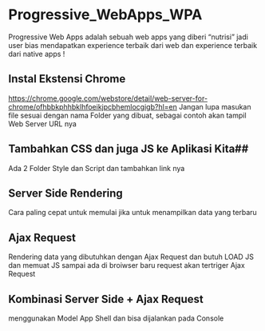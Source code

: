 # Progressive_WebApps_WPA #
Progressive Web Apps adalah sebuah web apps yang diberi “nutrisi” jadi user bias mendapatkan experience terbaik dari web dan experience terbaik dari native apps
!

## Instal Ekstensi Chrome ##
https://chrome.google.com/webstore/detail/web-server-for-chrome/ofhbbkphhbklhfoeikjpcbhemlocgigb?hl=en
Jangan lupa masukan file sesuai dengan nama Folder yang dibuat, sebagai contoh akan tampil Web Server URL nya 

## Tambahkan CSS dan juga JS ke Aplikasi Kita##
Ada 2 Folder Style dan Script dan tambahkan link nya

## Server Side Rendering ##
Cara paling cepat untuk memulai jika untuk menampilkan data yang terbaru

## Ajax Request ##
Rendering data yang dibutuhkan dengan Ajax Request dan butuh LOAD JS dan memuat JS sampai ada di broiwser baru request akan tertriger Ajax Request

## Kombinasi Server Side + Ajax Request ##
menggunakan Model App Shell dan bisa dijalankan pada Console

